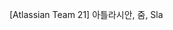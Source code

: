 [Atlassian Team 21] 아틀라시안, 줌, Sla
<!--stackedit_data:
eyJoaXN0b3J5IjpbLTExOTUxMDI2OTYsMTI2MDg3NjA4NCw3Mz
A5OTgxMTZdfQ==
-->